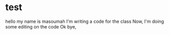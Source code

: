 # test
hello my name is masoumah 
I'm writing a code for the class 
Now, I'm doing some editing on the code 
Ok bye, 
